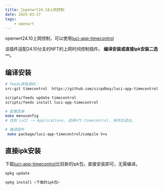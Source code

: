 ```yaml
---
title: 💯openwrt24.10上网控制
date: 2025-03-27
tags: 
    - openwrt
---
```


openwrt24.10上网控制，可以使用[luci-app-timecontrol](https://github.com/sirpdboy/luci-app-timecontrol)

该插件适配24.10分支的NFT的上网时间控制插件。 **编译安装或直接ipk安装二选一**。

## 编译安装

```sh
# feeds获取源码：
src-git timecontrol  https://github.com/sirpdboy/luci-app-timecontrol

scripts/feeds update timecontrol
scripts/feeds install luci-app-timecontrol

# 配置菜单
make menuconfig
# 找到 LuCI -> Applications, 选择nft-timecontrol, 保存后退出。

# 编译固件
 make package/luci-app-timecontrol/compile V=s
```

## 直接ipk安装

下载[luci-app-timecontrol](https://github.com/sirpdboy/luci-app-timecontrol/releases)比较新的ipk包，直接安装即可，无需编译。

```sh
opkg update

opkg install <下载的ipk包>
```
